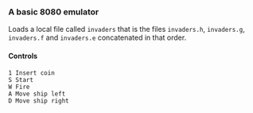 ### A basic 8080 emulator

Loads a local file called `invaders` that is the files `invaders.h`, `invaders.g`, `invaders.f` and `invaders.e` concatenated in that order.


#### Controls

    1 Insert coin
    S Start
    W Fire
    A Move ship left
    D Move ship right

